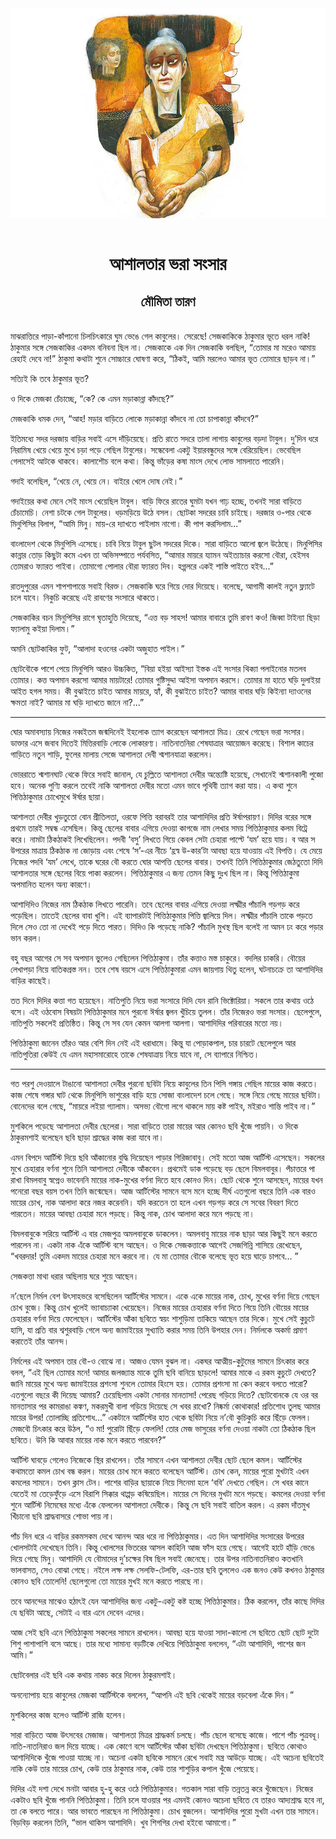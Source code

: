 <div align=center> <img src="../../metadata/images/rabibasariya/আশালতার-ভরা-সংসার-মৌমিতা-তারণ.jpg" align="center"></div><br><h1 align=center>আশালতার ভরা সংসার</h1>
<h2 align=center>মৌমিতা তারণ</h2><br>মাঝরাত্তিরে পাড়া-কাঁপানো চিলচিৎকারে ঘুম ভেঙে গেল কাবুলের। সেরেছে! সেজকাকিকে ঠাকুমার ভূতে ধরল নাকি! ঠাকুমার সঙ্গে সেজকাকির একদম বনিবনা ছিল না। সেজকাকে এক দিন সেজকাকি বলছিল, “তোমার মা মরেও আমায় রেহাই দেবে না!” ঠাকুমা কথাটা শুনে সোচ্চারে ঘোষণা করে, “ঠিকই, আমি মরলেও আমার ভূত তোমারে ছাড়ব না।”

সত্যিই কি তবে ঠাকুমার ভূত?

ও দিকে মেজকা চেঁচাচ্ছে, “কে? কে এমন মড়াকান্না কাঁদছে?”

মেজকাকি ধমক দেন, “আহ! মড়ার বাড়িতে লোকে মড়াকান্না কাঁদবে না তো চাপাকান্না কাঁদবে?”

ইতিমধ্যে সদর দরজায় বাড়ির সবাই এসে দাঁড়িয়েছে। প্রতি রাতে সদরে তালা লাগায় কাবুলের বড়দা টাবুল। দু’দিন ধরে নিরামিষ খেয়ে খেয়ে মুখে চড়া পড়ে গেছিল টাবুলের। সন্ধেবেলা একটু ইয়ারবন্ধুদের সঙ্গে বেরিয়েছিল। ভেবেছিল গেলাসেই আটকে থাকবে। কালাশৌচ বলে কথা। কিন্তু ভাঁড়ের কষা মাংস দেখে লোভ সামলাতে পারেনি।

গদাই বলেছিল, “খেয়ে নে, খেয়ে নে। বাইরে খেলে দোষ নেই।”

গদাইয়ের কথা মেনে সেই মাংস খেয়েছিল টাবুল। বাড়ি ফিরে রাতের ঘুমটা যখন গাঢ় হচ্ছে, তখনই সারা বাড়িতে চেঁচামেচি। নেশা চটকে গেল টাবুলের। ধড়মড়িয়ে উঠে বসল। ছোটকা সদরের চাবি চাইছে। দরজার ও-পার থেকে মিনুপিসির বিলাপ, “আমি মিনু। মায়-রে দ্যাখতে পাইলাম নাগো। কী পাপ করসিলাম...”

বাংলাদেশ থেকে মিনুপিসি এসেছে। চাবি নিয়ে টাবুল ছুটল সদরের দিকে। সারা বাড়িতে আলো জ্বলে উঠেছে। মিনুপিসির কান্নার তোড় কিছুটা কমে এখন তা অভিসম্পাতে পর্যবসিত, “আমার মায়রে য্যামন অইত্যাচার করসো বৌরা, হেইসব তোমরাও ফ্যারত পাইবা। তোমাগো পোলার বৌরা ফ্যারত দিব। হগ্গলরে একই শাস্তি পাইতে হইব...”

রাতদুপুরের এমন শাপশাপান্তে সবাই বিরক্ত। সেজকাকি ঘরে গিয়ে দোর দিয়েছে। বলেছে, আগামী কালই নতুন ফ্ল্যাটে চলে যাবে। নিকুচি করেছে এই রাবণের সংসারে থাকতে।

সেজকাকির বচন মিনুপিসির রাগে ঘৃতাহুতি দিয়েছে, “এত্ত বড় সাহস! আমার বাবারে তুমি রাবণ কও! জিব্বা টাইন্যা ছিড়া ফ্যালামু কইয়া দিলাম।”

অমনি ছোটকাকির ফুট, “আলাদা হওনের একটা অজুহাত পাইল।”

ছোটবৌকে পাশে পেয়ে মিনুপিসি আরও উচ্চকিত, “বিয়া হইয়া আইস্যা ইস্তক এই সংসার থিক্যা পলাইনোর মতলব তোমার। কত্ত অপমান করসো আমার মায়টারে! তোমার গুষ্টিসুদ্দা আইসা অপমান করসে। তোমার মা হাতে ঘড়ি দুলাইয়া আইত হগল সময়। কী বুঝাইতে চাইত আমার মায়রে, হ্যাঁ, কী বুঝাইতে চাইত? আমার বাবার ঘড়ি কিইন্যা দ্যাওনের ক্ষমতা নাই? আমার মা ঘড়ি দ্যাখতে জানে না?...”

*****

ঘোর অমাবস্যায় নিজের নব্বইতম জন্মদিনেই ইহলোক ত্যাগ করেছেন আশালতা মিত্র। রেখে গেছেন ভরা সংসার। ডাক্তার এসে জবাব দিতেই মিত্তিরবাড়ি লোকে লোকারণ্য। নাতিনাতনিরা শেষযাত্রার আয়োজন করেছে। বিশাল কাচের গাড়িতে নতুন শাড়ি, ফুলের মালায় সেজে আশালতা দেবী শ্মশানযাত্রা করলেন।

ভোররাতে শ্মশানঘাট থেকে ফিরে সবাই জানাল, যে চুল্লিতে আশালতা দেবীর অন্ত্যেষ্টি হয়েছে, সেখানেই শ্মশানকালী পুজো হবে। অনেক পুণ্যি করলে তবেই নাকি আশালতা দেবীর মতো এমন ভাবে পৃথিবী ত্যাগ করা যায়। এ কথা শুনে পিত্তিঠাকুমার চোখেমুখে ঈর্ষার ছায়া।

আশালতা দেবীর খুড়তুতো বোন প্রীতিলতা, ওরফে পিত্তি বরাবরই তার আশাদিদির প্রতি ঈর্ষাপরায়ণ। দিদির বরের সঙ্গে প্রথমে তারই সম্বন্ধ এসেছিল। কিন্তু ছেলের বাবার এগিয়ে দেওয়া কাগজে নাম লেখার সময় পিত্তিঠাকুমার কলম বিট্রে করে। নামটা ঠিকঠাকই লিখেছিলেন। পদবী ‘বসু’ লিখতে গিয়ে কেবল সেটা চেহারা পাল্টে ‘যম’ হয়ে যায়। ব আর স উপরের মাত্রায় ঠিকঠাক না জোড়ায় এবং শেষে ‘স’-এর নীচে ‘হ্রস্ব উ-কার’টা আবছা হয়ে যাওয়ায় এই বিপত্তি। যে মেয়ে নিজের পদবি ‘যম’ লেখে, তাকে ঘরের বৌ করতে ঘোর আপত্তি ছেলের বাবার। তখনই তিনি পিত্তিঠাকুমার জেঠতুতো দিদি আশালতার সঙ্গে ছেলের বিয়ে পাকা করলেন। পিত্তিঠাকুমার এ জন্য তেমন কিছু দুঃখ ছিল না। কিন্তু পিত্তিঠাকুমা অপমানিত হলেন অন্য কারণে।

আশাদিদিও নিজের নাম ঠিকঠাক লিখতে পারেনি। তবে ছেলের বাবার এগিয়ে দেওয়া লক্ষ্মীর পাঁচালি গড়গড় করে পড়েছিল। তাতেই ছেলের বাবা খুশি। এই ব্যাপারটাই পিত্তিঠাকুমার পিত্তি জ্বালিয়ে দিল। লক্ষ্মীর পাঁচালি তাকে পড়তে দিলে সেও তো না দেখেই পড়ে দিতে পারত। দিদিও কি পড়েছে নাকি? পাঁচালি মুখস্থ ছিল বলেই না অমন ঢং করে পড়ার ভান করল।

বহু বছর আগের সে সব অপমান ভুলেও গেছিলেন পিত্তিঠাকুমা। তাঁর কত্তাও মস্ত চাকুরে। বদলির চাকরি। বৌয়ের লেখাপড়া নিয়ে বাতিকগ্রস্ত নন। তবে শেষ বয়সে এসে পিত্তিঠাকুমারা এমন জায়গায় থিতু হলেন, ঘটনাচক্রে তা আশাদিদির বাড়ির কাছেই।

তত দিনে দিদির কত্তা গত হয়েছেন। নাতিপুতি নিয়ে ভরা সংসারে দিদি যেন রানি ভিক্টোরিয়া। সকলে তার কথায় ওঠে বসে। এই ওঠবোস বিষয়টা পিত্তিঠাকুমার মনে পুরনো ঈর্ষার জ্বলন খুঁচিয়ে তুলল। তাঁর নিজেরও ভরা সংসার। ছেলেপুলে, নাতিপুতি সকলেই প্রতিষ্ঠিত। কিন্তু সে সব যেন কেমন আলগা আলগা। আশাদিদির পরিবারের মতো নয়।

পিত্তিঠাকুমা জানেন তাঁরও আর বেশি দিন নেই এই ধরাধামে। কিন্তু যা পোড়াকপাল, চার চারটে ছেলেপুলে আর নাতিপুতিরা কেউই যে এমন মহাসমারোহে তাকে শেষযাত্রায় নিয়ে যাবে না, সে ব্যাপারে নিশ্চিত।

*****

গত পরশু দেওয়ালে টাঙানো আশালতা দেবীর পুরনো ছবিটা নিয়ে কাবুলের তিন পিসি গঙ্গায় গেছিল মায়ের কাজ করতে। কাজ শেষে গঙ্গার ঘাট থেকে মিনুপিসি ভাশুরের বাড়ি হয়ে সোজা বাংলাদেশ চলে গেছে। সঙ্গে নিয়ে গেছে মায়ের ছবিটা। বোনেদের বলে গেছে, “মায়রে লইয়া গ্যালাম। অসভ্য বৌগো লগে থাকলে মায় কষ্ট পাইব, মইরাও শান্তি পাইব না।”

মুশকিলে পড়েছে আশালতা দেবীর ছেলেরা। সারা বাড়িতে তারা মায়ের আর কোনও ছবি খুঁজে পায়নি। ও দিকে ঠাকুরমশাই বলেছেন ছবি ছাড়া শ্রাদ্ধের কাজ করা যাবে না।

এমন বিপদে আর্টিস্ট দিয়ে ছবি আঁকানোর বুদ্ধি দিয়েছেন পাড়ার গিরিজাবাবু। সেই মতো আজ আর্টিস্ট এসেছেন। সকলের মুখে চেহারার বর্ণনা শুনে তিনি আশালতা দেবীকে আঁকবেন। প্রথমেই ডাক পড়েছে বড় ছেলে বিমলবাবুর। পঁচাত্তরে পা রাখা বিমলবাবু স্বপ্নেও ভাবেননি মায়ের নাক-মুখের বর্ণনা দিতে হবে কোনও দিন। ছোট থেকে শুনে আসছেন, মায়ের যখন পনেরো বছর বয়স তখন তিনি জন্মেছেন। আজ আর্টিস্টের সামনে বসে মনে হচ্ছে দীর্ঘ এতগুলো বছরে তিনি এক বারও মায়ের চোখ, নাক আলাদা করে নজর করেননি। যদি করতেন তা হলে এখন গড়গড় করে সে সবের বিবরণ দিতে পারতেন। মায়ের আবছা চেহারা মনে পড়ছে। কিন্তু নাক, চোখ আলাদা করে মনে পড়ছে না।

বিমলবাবুকে সরিয়ে আর্টিস্ট এ বার মেজপুত্র অমলবাবুকে ডাকলেন। অমলবাবু মায়ের নাক ছাড়া আর কিছুই মনে করতে পারলেন না। একটা নাক এঁকে আর্টিস্ট বসে আছেন। ও দিকে সেজকত্তাকে আগেই সেজগিন্নি শাসিয়ে রেখেছেন, “খবরদার! তুমি একদম মায়ের চেহারা মনে করবে না। যে মা তোমার বৌকে বলেছে ভূত হয়ে ঘাড়ে চাপবে... ”

সেজকত্তা মাথা ধরার অছিলায় ঘরে শুয়ে আছেন।

ন’ছেলে নির্মল বেশ উৎসাহভরে বসেছিলেন আর্টিস্টের সামনে। একে একে মায়ের নাক, চোখ, মুখের বর্ণনা দিয়ে গেছেন চোখ বুজে। কিন্তু চোখ খুলেই ভ্যাবাচ্যাকা খেয়েছেন। নিজের মায়ের চেহারার বর্ণনা দিতে গিয়ে তিনি বৌয়ের মায়ের চেহারার বর্ণনা দিয়ে ফেলেছেন। আর্টিস্টের আঁকা ছবিতে স্বয়ং শাশুড়িমা তাকিয়ে আছেন তার দিকে। মুখে সেই কুচুটে হাসি, যা প্রতি বার শ্বশুরবাড়ি গেলে অন্য জামাইয়ের সুখ্যাতি করার সময় তিনি উপহার দেন। নির্মলকে অকর্মা প্রমাণ করাতেই তাঁর আনন্দ।

নির্মলের এই অপমান তার বৌ-ও বোঝে না। আজও যেমন বুঝল না। একঘর আত্মীয়-কুটুমের সামনে চিৎকার করে বলল, “এই ছিল তোমার মনে! আমার জলজ্যান্ত মাকে তুমি ছবি বানিয়ে ছাড়লে! আমার মাকে এ রকম কুচুটে দেখতে? জানি মায়ের মুখে অন্য জামাইয়ের প্রশংসা শুনলে তোমার হিংসে হয়। তোমার প্রশংসা মা কেন করবে বলতে পারো? এতগুলো বছরে কী দিয়েছ আমায়? চেয়েছিলাম একটা সোনার মানতাসা! পেরেছ গড়িয়ে দিতে? ছোটবোনকে যে ওর বর মানতাসার পর কামরাঙা কঙ্কণ, মকরমুখী বালা গড়িয়ে দিয়েছে সে খবর রাখো? নিষ্কর্মা কোথাকার! প্রতিশোধ তুলছ আমার মায়ের উপর! তোলাচ্ছি প্রতিশোধ...” একটানে আর্টিস্টের হাত থেকে ছবিটা নিয়ে ন’বৌ কুচিকুচি করে ছিঁড়ে ফেলল। মেজবৌ চিৎকার করে উঠল, “ও মা! পুরোটা ছিঁড়ে ফেললি! তোর মেজ ভাসুরের বর্ণনা দেওয়া নাকটা তো ঠিকঠাক ছিল ছবিতে। উনি কি আবার মায়ের নাক মনে করতে পারবেন?”

আর্টিস্ট ঘাবড়ে গেলেও নিজেকে স্থির রাখলেন। তাঁর সামনে এখন আশালতা দেবীর ছোট ছেলে কমল। আর্টিস্টের কথামতো কমল চোখ বন্ধ করল। মায়ের চোখ মনে করতে বলেছেন আর্টিস্ট। চোখ কেন, মায়ের পুরো মুখটাই এখন কমলের সামনে। তখন ক্লাস টেন। পাশের বাড়ির ছায়াকে নিয়ে সিনেমা হলে ‘ববি’ দেখতে গেছিল। সে খবর কানে যেতেই মা তেড়েফুঁড়ে এসে বিরাশি সিক্কার থাপ্পড় কষিয়েছিল। মায়ের সে দিনের মুখটা মনে পড়ছে। কমলের দেওয়া বর্ণনা শুনে আর্টিস্ট নিমেষের মধ্যে এঁকে ফেললেন আশালতা দেবীকে। কিন্তু সে ছবি সবাই বাতিল করল। এ রকম দাঁতমুখ খিঁচানো ছবি শ্রাদ্ধবাসরে শোভা পায় না।

পাঁচ দিন ধরে এ বাড়ির রকমসকম দেখে আনন্দ আর ধরে না পিত্তিঠাকুমার। এত দিন আশাদিদির সংসারের উপরের খোলসটাই দেখেছেন তিনি। কিন্তু খোলসের ভিতরের আসল কাহিনি আজ ফাঁস হয়ে গেছে। আগেই হাটে হাঁড়ি ভেঙে দিয়ে গেছে মিনু। আশাদিদি যে বৌমাদের দু’চক্ষের বিষ ছিল সবাই জেনেছে। তার উপর নাতিনাতনিরাও কতখানি ভালবাসত, সেও বোঝা গেছে। নইলে লক্ষ লক্ষ সেলফি-টেলফি, এর-তার ছবি তুললেও এক জনও কেউ কখনও ঠাকুমার কোনও ছবি তোলেনি! ছেলেগুলো তো মায়ের মুখই মনে করতে পারছে না।

তবে আনন্দের মাঝেও হঠাৎই যেন আশাদিদির জন্য একটু-একটু কষ্ট হচ্ছে পিত্তিঠাকুমার। ঠিক করলেন, তাঁর কাছে দিদির যে ছবিটা আছে, সেটাই এ বার এনে দেবেন এদের। 




আজ সেই ছবি এনে পিত্তিঠাকুমা সকলের সামনে রাখলেন। আবছা হয়ে যাওয়া সাদা-কালো সে ছবিতে ছোট ছোট দুটো শিশু পাশাপাশি বসে আছে। তার মধ্যে সামান্য বড়টিকে দেখিয়ে পিত্তিঠাকুমা বললেন, “এটা আশাদিদি, পাশের জন আমি।”

ছোটবেলার এই ছবি এক কথায় নাকচ করে দিলেন ঠাকুরমশাই।

অনন্যোপায় হয়ে কাবুলের মেজকা আর্টিস্টকে বললেন, “আপনি এই ছবি থেকেই মায়ের বড়বেলা এঁকে দিন।”

মুশকিলের কাজ হলেও আর্টিস্ট রাজি হলেন।




সারা বাড়িতে আজ উৎসবের মেজাজ। আশালতা মিত্রর শ্রাদ্ধকর্ম চলছে। পাঁচ ছেলে বসেছে কাজে। পাশে পাঁচ পুত্রবধূ। নাতি-নাতনিরাও জল দিয়ে যাচ্ছে। এক কোণে বসে আর্টিস্টের আঁকা ছবিটা দেখছেন পিত্তিঠাকুমা। ছবিতে কোথাও আশাদিদিকে খুঁজে পাওয়া যাচ্ছে না। অচেনা একটা ছবিকে সামনে রেখে সবাই মন্ত্র আউড়ে যাচ্ছে। এই অচেনা ছবিতেই নাকি কেউ তার মায়ের চোখ, কেউ তার ঠাকুমার নাক, কেউ তার শাশুড়ির কপাল খুঁজে পেয়েছে।

দিদির এই দশা দেখে মনটা আবার হু-হু করে ওঠে পিত্তিঠাকুমার। গতকাল সারা বাড়ি তন্নতন্ন করে খুঁজেছেন। নিজের একটাও ছবি খুঁজে পাননি পিত্তিঠাকুমা। তিনি চলে যাওয়ার পর এমনই কোনও অচেনা ছবিতে যে তারও আদ্যশ্রাদ্ধ হবে না, তা কে বলতে পারে। আর ভাবতে পারছেন না পিত্তিঠাকুমা। চোখ বুজলেন। আশাদিদির পুরো মুখটা এখন তার সামনে। বিড়বিড় করলেন তিনি, “ভাল থাকিস আশাদিদি। খুব শিগগির দেখা হইবো আমাগো।”
